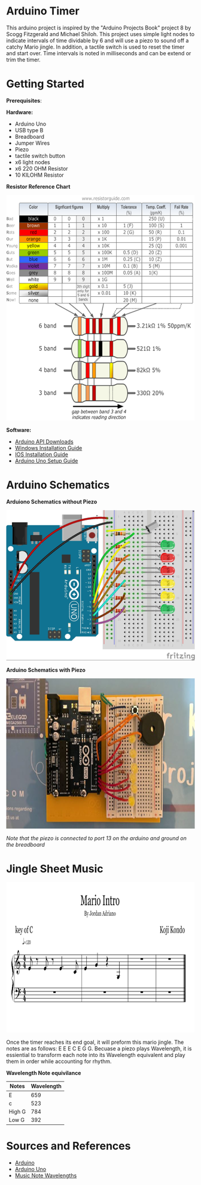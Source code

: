 # Arduino Timer

This arduino project is inspired by the "Arduino Projects Book" project 8 by Scogg Fitzgerald and Michael Shiloh. This project uses simple light nodes to indicate intervals of time dividable  by 6 and will use a piezo to sound off a catchy Mario jingle. In addition, a tactile switch is used to reset the timer and start over. Time intervals is noted in milliseconds and can be extend or trim the timer. 

# Getting Started
  
  **Prerequisites**:
  
  **Hardware:**
  - Arduino Uno
  - USB type B
  - Breadboard
  - Jumper Wires
  - Piezo  
  - tactile switch button
  - x6 light nodes
  - x6 220 OHM Resistor
  - 10 KILOHM Resistor

 **Resistor Reference Chart**
  
 <img src="Project Pictures/Resistor-Chart.png" width="700" height="600">
 
 **Software:**
 
 - [Arduino API Downloads](https://www.arduino.cc/en/main/software)
 - [Windows Installation Guide](https://www.arduino.cc/en/guide/windows)
 - [IOS Installation Guide](https://www.arduino.cc/en/guide/macOSX)
 - [Arduino Uno Setup Guide](https://www.arduino.cc/en/Guide/ArduinoUno)
 
 
 # Arduino Schematics
 
 **Arduiono Schematics without Piezo**
 
 <img src="Project Pictures/Arduino Blueprints.jpg" width="700" height="400">
 
 **Arduino Schematics with Piezo**
 
 <img src="Project Pictures/Arduino Timer Schematic.jpg"  width="700" height="400">
 
 *Note that the piezo is connected to port 13 on the arduino and ground on the breadboard*
 
 
# Jingle Sheet Music

<img src = "Project Pictures/Mario Intro Sheet Music.PNG" width="900" height="400">

Once the timer reaches its end goal, it will preform this mario jingle. The notes are as follows: E E E C E G G. Becuase a piezo plays Wavelength, it is essiential to transform each note into its Wavelength equivalent and play them in order while accounting for rhythm.

**Wavelength Note equivilance** 

|Notes          | Wavelength     |
| ------------- | ---------------|
| E             | 659            | 
| c             | 523            |  
| High G        | 784            |   
| Low G         | 392            | 

# Sources and References


 - [Arduino](https://www.arduino.cc/)
 - [Arduino Uno](https://store.arduino.cc/usa/arduino-starter-kit)
 - [Music Note Wavelengths](https://pages.mtu.edu/~suits/notefreqs.html)
